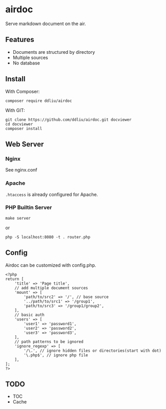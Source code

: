 # airdoc

Serve markdown document on the air.

## Features

- Documents are structured by directory
- Multiple sources
- No database

## Install

With Composer:

```
composer require ddliu/airdoc
```

With GIT:

```
git clone https://github.com/ddliu/airdoc.git docviewer
cd docviewer
composer install
```

## Web Server

### Nginx

See nginx.conf

### Apache

`.htaccess` is already configured for Apache.

### PHP Builtin Server

```
make server
```
or

```
php -S localhost:8080 -t . router.php
```

## Config

Airdoc can be customized with config.php.

```
<?php
return [
    'title' => 'Page title',
    // add multiple document sources
    'mount' => [
        'path/to/src2' => '/', // base source
        '../path/to/src1' => '/group1',
        'path/to/src3' => '/group1/group2',
    ],
    // basic auth
    'users' => [
        'user1' => 'password1',
        'user2' => 'password2',
        'user3' => 'password3',
    ],
    // path patterns to be ignored
    'ignore_regexp' => [
        '/\.', // ignore hidden files or directories(start with dot)
        '\.php$', // ignore php file
    ],
];
?>
```

## TODO

- TOC
- Cache